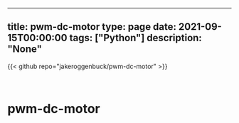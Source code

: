 
---
title: pwm-dc-motor
type: page
date: 2021-09-15T00:00:00
tags: ["Python"]
description: "None"
---

{{< github repo="jakeroggenbuck/pwm-dc-motor" >}}

<br>

# pwm-dc-motor

